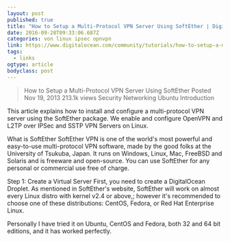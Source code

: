 ```yaml
---
layout: post 
published: true 
title: "How to Setup a Multi-Protocol VPN Server Using SoftEther | DigitalOcean" 
date: 2016-09-28T09:33:06.687Z 
categories: von linux ipsec opnvpn 
link: https://www.digitalocean.com/community/tutorials/how-to-setup-a-multi-protocol-vpn-server-using-softether 
tags:
  - links
ogtype: article 
bodyclass: post 
---
```


> How to Setup a Multi-Protocol VPN Server Using SoftEther
Posted Nov 19, 2013 213.1k views Security Networking Ubuntu
Introduction

This article explains how to install and configure a multi-protocol VPN server using the SoftEther package. We enable and configure OpenVPN and L2TP over IPSec and SSTP VPN Servers on Linux.

What is SoftEther
SoftEther VPN is one of the world's most powerful and easy-to-use multi-protocol VPN software, made by the good folks at the University of Tsukuba, Japan. It runs on Windows, Linux, Mac, FreeBSD and Solaris and is freeware and open-source. You can use SoftEther for any personal or commercial use free of charge.

Step 1: Create a Virtual Server
First, you need to create a DigitalOcean Droplet. As mentioned in SoftEther's website, SoftEther will work on almost every Linux distro with kernel v2.4 or above,; however it's recommended to choose one of these distributions: CentOS, Fedora, or Red Hat Enterprise Linux.

Personally I have tried it on Ubuntu, CentOS and Fedora, both 32 and 64 bit editions, and it has worked perfectly.